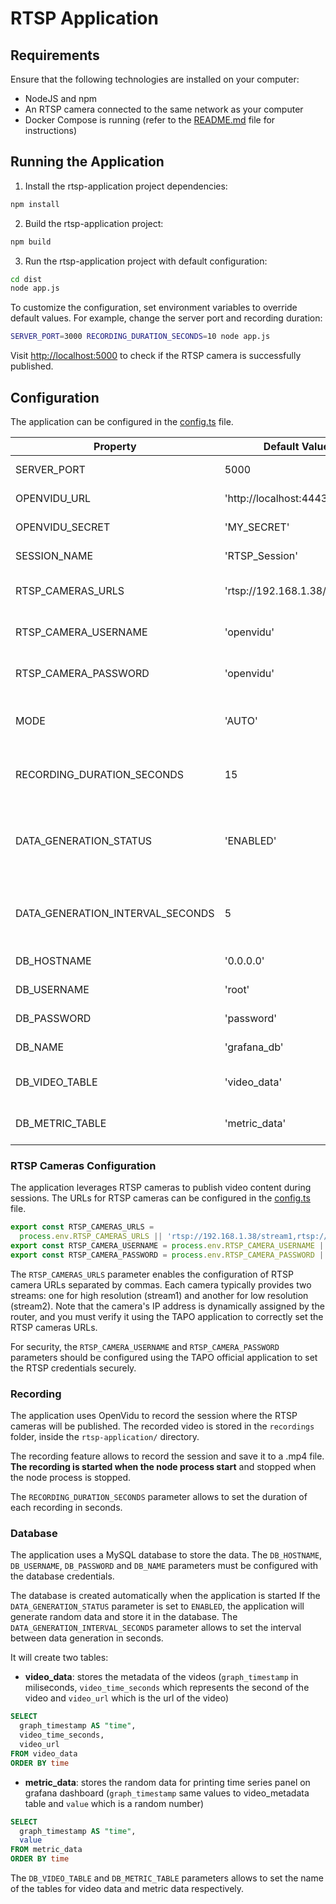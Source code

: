 # RTSP Application

## Requirements

Ensure that the following technologies are installed on your computer:

- NodeJS and npm
- An RTSP camera connected to the same network as your computer
- Docker Compose is running (refer to the [README.md](../README.md) file for instructions)

## Running the Application

1. Install the rtsp-application project dependencies:

```bash
npm install
```

2. Build the rtsp-application project:

```bash
npm build
```

3. Run the rtsp-application project with default configuration:

```bash
cd dist
node app.js
```

To customize the configuration, set environment variables to override default values. For example, change the server port and recording duration:

```bash
SERVER_PORT=3000 RECORDING_DURATION_SECONDS=10 node app.js
```

Visit [http://localhost:5000](http://localhost:5000) to check if the RTSP camera is successfully published.

## Configuration

The application can be configured in the [config.ts](./src/config.ts) file.

| Property                         | Default Value                 | Description                                     |
| -------------------------------- | ----------------------------- | ----------------------------------------------- |
| SERVER_PORT                      | 5000                          | Port for the server                             |
| OPENVIDU_URL                     | 'http://localhost:4443/'      | OpenVidu server URL                             |
| OPENVIDU_SECRET                  | 'MY_SECRET'                   | OpenVidu secret                                 |
| SESSION_NAME                     | 'RTSP_Session'                | Session name                                    |
| RTSP_CAMERAS_URLS                | 'rtsp://192.168.1.38/stream1' | RTSP Cameras URLs                               |
| RTSP_CAMERA_USERNAME             | 'openvidu'                    | RTSP Camera username                            |
| RTSP_CAMERA_PASSWORD             | 'openvidu'                    | RTSP Camera password                            |
| MODE                             | 'AUTO'                        | Recording mode (AUTO or MANUAL)                 |
| RECORDING_DURATION_SECONDS       | 15                            | Duration of each recording in seconds           |
| DATA_GENERATION_STATUS           | 'ENABLED'                     | Status of data generation (ENABLED or DISABLED) |
| DATA_GENERATION_INTERVAL_SECONDS | 5                             | Interval between data generation in seconds     |
| DB_HOSTNAME                      | '0.0.0.0'                     | Database hostname                               |
| DB_USERNAME                      | 'root'                        | Database username                               |
| DB_PASSWORD                      | 'password'                    | Database password                               |
| DB_NAME                          | 'grafana_db'                  | Database name                                   |
| DB_VIDEO_TABLE                   | 'video_data'                  | Database table for video data                   |
| DB_METRIC_TABLE                  | 'metric_data'                 | Database table for metric data                  |

### RTSP Cameras Configuration

The application leverages RTSP cameras to publish video content during sessions. The URLs for RTSP cameras can be configured in the [config.ts](./src/config.ts) file.

```ts
export const RTSP_CAMERAS_URLS =
  process.env.RTSP_CAMERAS_URLS || 'rtsp://192.168.1.38/stream1,rtsp://192.168.1.38/stream2';
export const RTSP_CAMERA_USERNAME = process.env.RTSP_CAMERA_USERNAME || 'openvidu';
export const RTSP_CAMERA_PASSWORD = process.env.RTSP_CAMERA_PASSWORD || 'openvidu';
```

The `RTSP_CAMERAS_URLS` parameter enables the configuration of RTSP camera URLs separated by commas. Each camera typically provides two streams: one for high resolution (stream1) and another for low resolution (stream2). Note that the camera's IP address is dynamically assigned by the router, and you must verify it using the TAPO application to correctly set the RTSP cameras URLs.

For security, the `RTSP_CAMERA_USERNAME` and `RTSP_CAMERA_PASSWORD` parameters should be configured using the TAPO official application to set the RTSP credentials securely.

### Recording

The application uses OpenVidu to record the session where the RTSP cameras will be published. The recorded video is stored in the `recordings` folder, inside the `rtsp-application/` directory.

The recording feature allows to record the session and save it to a .mp4 file. **The recording is started when the node process start** and stopped when the node process is stopped.

The `RECORDING_DURATION_SECONDS` parameter allows to set the duration of each recording in seconds.

### Database

The application uses a MySQL database to store the data. The `DB_HOSTNAME`, `DB_USERNAME`, `DB_PASSWORD` and `DB_NAME` parameters must be configured with the database credentials.

The database is created automatically when the application is started
If the `DATA_GENERATION_STATUS` parameter is set to `ENABLED`, the application will generate random data and store it in the database. The `DATA_GENERATION_INTERVAL_SECONDS` parameter allows to set the interval between data generation in seconds.

It will create two tables:

- **video_data**: stores the metadata of the videos (`graph_timestamp` in miliseconds, `video_time_seconds` which represents the second of the video and `video_url` which is the url of the video)

```sql
SELECT
  graph_timestamp AS "time",
  video_time_seconds,
  video_url
FROM video_data
ORDER BY time
```

- **metric_data**: stores the random data for printing time series panel on grafana dashboard (`graph_timestamp` same values to video_metadata table and `value` which is a random number)

```sql
SELECT
  graph_timestamp AS "time",
  value
FROM metric_data
ORDER BY time
```

The `DB_VIDEO_TABLE` and `DB_METRIC_TABLE` parameters allows to set the name of the tables for video data and metric data respectively.
